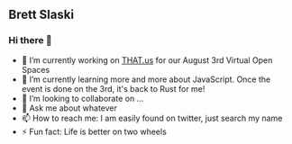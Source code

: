 ## Brett Slaski

### Hi there 👋

- 🔭 I’m currently working on [THAT.us](https://that.us) for our August 3rd Virtual Open Spaces
- 🌱 I’m currently learning more and more about JavaScript. Once the event is done on the 3rd, it's back to Rust for me!
- 👯 I’m looking to collaborate on ...
- 💬 Ask me about whatever
- 📫 How to reach me: I am easily found on twitter, just search my name
- ⚡ Fun fact: Life is better on two wheels

<!--
**brettski/brettski** is a ✨ _special_ ✨ repository because its `README.md` (this file) appears on your GitHub profile.

Here are some ideas to get you started:

- 🔭 I’m currently working on ...
- 🌱 I’m currently learning ...
- 👯 I’m looking to collaborate on ...
- 🤔 I’m looking for help with ...
- 💬 Ask me about ...
- 📫 How to reach me: ...
- 😄 Pronouns: ...
- ⚡ Fun fact: ...
-->
